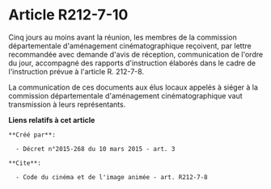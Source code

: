 # Article R212-7-10

Cinq jours au moins avant la réunion, les membres de la commission départementale d'aménagement cinématographique reçoivent,
par lettre recommandée avec demande d'avis de réception, communication de l'ordre du jour, accompagné des rapports
d'instruction élaborés dans le cadre de l'instruction prévue à l'article R. 212-7-8. 

La communication de ces documents aux élus locaux appelés à siéger à la commission départementale d'aménagement
cinématographique vaut transmission à leurs représentants.

**Liens relatifs à cet article**

	**Créé par**:

	  - Décret n°2015-268 du 10 mars 2015 - art. 3

	**Cite**:

	  - Code du cinéma et de l'image animée - art. R212-7-8
